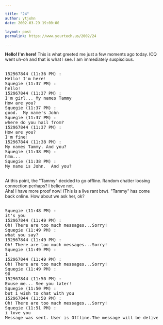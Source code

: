 ```yaml
---

title: "24"
author: ytjohn
date: 2002-03-29 19:00:00

layout: post
permalink: https://www.yourtech.us/2002/24

---
```

<b>Hello! I'm here!</b>
This is what greeted me just a few moments ago today.  ICQ went uh-oh and that is what I see.  I am immediately suspiscious.<br /><br />

<pre>
152967844 (11:36 PM) :
Hello! I'm here!
Squegie (11:37 PM) :
hello!
152967844 (11:37 PM) :
I'm girl... My names Tammy
How are you?
Squegie (11:37 PM) :
good.  My name's John
Squegie (11:37 PM) :
where do you hail from?
152967844 (11:37 PM) :
How are you?
I'm fine!
152967844 (11:38 PM) :
My names Tammy. And you?
Squegie (11:38 PM) :
hmm...
Squegie (11:38 PM) :
My name is John.  And you?
</pre>

<br />
At this point, the "Tammy" decided to go offline.  Random chatter loosing connection perhaps?  I believe not.   <br />
Aha!  I have more proof now!  (This is a live rant btw). "Tammy" has come back online.  How about we ask her, ok?<br /><br />

<pre>
Squegie (11:48 PM) :
it's you
152967844 (11:49 PM) :
Oh! There are too much messages...Sorry!
Squegie (11:49 PM) :
what you say?
152967844 (11:49 PM) :
Oh! There are too much messages...Sorry!
Squegie (11:49 PM) :
1
152967844 (11:49 PM) :
Oh! There are too much messages...Sorry!
Squegie (11:49 PM) :
90
152967844 (11:50 PM) :
Exuse me... See you later!
Squegie (11:50 PM) :
but i wish to chat with you
152967844 (11:50 PM) :
Oh! There are too much messages...Sorry!
Squegie (11:51 PM) :
i love you
Message was sent. User is Offline.The message will be delivered when user goes Online.
</pre>
